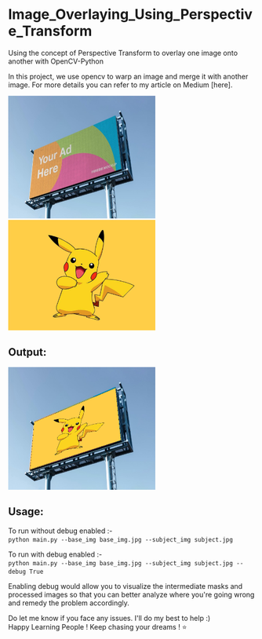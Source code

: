 # Image_Overlaying_Using_Perspective_Transform
Using the concept of Perspective Transform to overlay one image onto another with OpenCV-Python  

In this project, we use opencv to warp an image and merge it with another image. For more details
you can refer to my article on Medium [here].

<img src ='base_img.jpg' width = 300 height=250> <img src ='subject.jpg' width = 300>  

## Output:
<img src ='images/Final_Output.png' width = 300 height=250>

## Usage:

To run without debug enabled :-  
`python main.py --base_img base_img.jpg --subject_img subject.jpg`

To run with debug enabled :-  
`python main.py --base_img base_img.jpg --subject_img subject.jpg --debug True`

Enabling debug would allow you to visualize the intermediate masks and processed images so that 
you can better analyze where you're going wrong and remedy the problem accordingly.


Do let me know if you face any issues. I'll do my best to help :)  
Happy Learning People ! Keep chasing your dreams ! ⭐️
